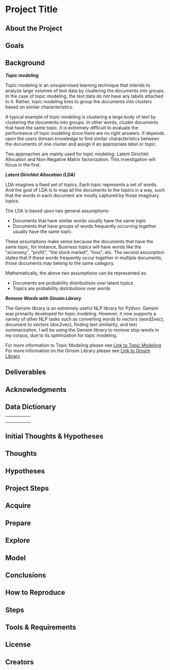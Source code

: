# Project Title
## About the Project
## Goals
## Background

***Topic modeling*** 

Topic modeling is an unsupervised learning technique that intends to analyze large volumes of text data by clustering the documents into groups. In the case of topic modeling, the text data do not have any labels attached to it. Rather, topic modeling tries to group the documents into clusters based on similar characteristics.

A typical example of topic modeling is clustering a large body of text by clustering the documents into groups. In other words, cluster documents that have the same topic. It is extremely difficult to evaluate the performance of topic modeling since there are no right answers. It depends upon the users domain knowledge to find similar characteristics between the documents of one cluster and assign it an appropriate label or topic.

Two approaches are mainly used for topic modeling: Latent Dirichlet Allocation and Non-Negative Matrix factorization. This investigation will focus in the first.

***Latent Dirichlet Allocation (LDA)***

LDA imagines a fixed set of topics. Each topic represents a set of words. And the goal of LDA is to map all the documents to the topics in a way, such that the words in each document are mostly captured by those imaginary topics.

The LDA is based upon two general assumptions:

- Documents that have similar words usually have the same topic
- Documents that have groups of words frequently occurring together usually have the same topic.

These assumptions make sense because the documents that have the same topic, for instance, Business topics will have words like the "economy", "profit", "the stock market", "loss", etc. The second assumption states that if these words frequently occur together in multiple documents, those documents may belong to the same category.

Mathematically, the above two assumptions can be represented as:

- Documents are probability distributions over latent topics
- Topics are probability distributions over words

***Remove Words with Ginsim Library***

The Gensim library is an extremely useful NLP library for Python. Gensim was primarily developed for topic modeling. However, it now supports a variety of other NLP tasks such as converting words to vectors (word2vec), document to vectors (doc2vec), finding text similarity, and text summarization. I will be using the Gensim library to remove stop words in my corpus, due to its optimization for topic modeling.  

For more information to Topic Modeling please see [Link to Topic Modeling](https://stackabuse.com/python-for-nlp-topic-modeling/)   
For more information on the Ginsim Library please see [Link to Ginsim Library](https://stackabuse.com/python-for-nlp-working-with-the-gensim-library-part-1/)      


## Deliverables
## Acknowledgments
## Data Dictionary
|   |   |   |   |   |
|---|---|---|---|---|
|   |   |   |   |   |
|   |   |   |   |   |
|   |   |   |   |   |
## Initial Thoughts & Hypotheses
## Thoughts
## Hypotheses
## Project Steps
## Acquire
## Prepare
## Explore
## Model
## Conclusions
## How to Reproduce
## Steps
## Tools & Requirements
## License
## Creators
